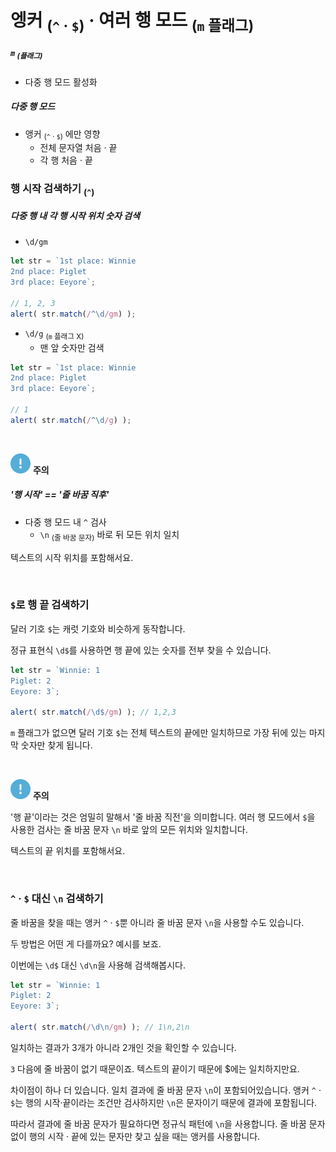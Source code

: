 엥커 <sub>(`^` · `$`)</sub> · 여러 행 모드 <sub>(`m` 플래그)</sub>
===================================

##### `m` <sub>(플래그)</sub>
- 다중 행 모드 활성화

##### 다중 행 모드
- 앵커 <sub>(`^` · `$`)</sub> 에만 영향
  - 전체 문자열 처음 · 끝
  - 각 행 처음 · 끝

### 행 시작 검색하기 <sub>(`^`)</sub>

##### 다중 행 내 각 행 시작 위치 숫자 검색
- `\d/gm`
```javascript
let str = `1st place: Winnie
2nd place: Piglet
3rd place: Eeyore`;

// 1, 2, 3
alert( str.match(/^\d/gm) );
```
- `\d/g` <sub>(`m` 플래그 X)</sub>
  - 맨 앞 숫자만 검색
```javascript
let str = `1st place: Winnie
2nd place: Piglet
3rd place: Eeyore`;

// 1
alert( str.match(/^\d/g) );
```

<br />

<img src="../../images/commons/icons/circle-exclamation-solid.svg" /> **주의**

##### '행 시작' == '줄 바꿈 직후'
- 다중 행 모드 내 `^` 검사
  - `\n` <sub>(줄 바꿈 문자)</sub> 바로 뒤 모든 위치 일치

텍스트의 시작 위치를 포함해서요.

<br />

### `$`로 행 끝 검색하기
달러 기호 `$`는 캐럿 기호와 비슷하게 동작합니다.

정규 표현식 `\d$`를 사용하면 행 끝에 있는 숫자를 전부 찾을 수 있습니다.
```javascript
let str = `Winnie: 1
Piglet: 2
Eeyore: 3`;

alert( str.match(/\d$/gm) ); // 1,2,3
```

`m` 플래그가 없으면 달러 기호 `$`는 전체 텍스트의 끝에만 일치하므로 가장 뒤에 있는 마지막 숫자만 찾게 됩니다.

<br />

<img src="../../images/commons/icons/circle-exclamation-solid.svg" /> **주의**

'행 끝'이라는 것은 엄밀히 말해서 '줄 바꿈 직전'을 의미합니다. 여러 행 모드에서 `$`을 사용한 검사는 줄 바꿈 문자 `\n` 바로 앞의 모든 위치와 일치합니다.

텍스트의 끝 위치를 포함해서요.

<br />

### `^` · `$` 대신 `\n` 검색하기
줄 바꿈을 찾을 때는 앵커 `^` · `$`뿐 아니라 줄 바꿈 문자 `\n`을 사용할 수도 있습니다.

두 방법은 어떤 게 다를까요? 예시를 보죠.

이번에는 `\d$` 대신 `\d\n`을 사용해 검색해봅시다.
```javascript
let str = `Winnie: 1
Piglet: 2
Eeyore: 3`;

alert( str.match(/\d\n/gm) ); // 1\n,2\n
```

일치하는 결과가 3개가 아니라 2개인 것을 확인할 수 있습니다.

`3` 다음에 줄 바꿈이 없기 때문이죠. 텍스트의 끝이기 때문에 $에는 일치하지만요.

차이점이 하나 더 있습니다. 일치 결과에 줄 바꿈 문자 `\n`이 포함되어있습니다. 앵커 `^` · `$`는 행의 시작·끝이라는 조건만 검사하지만 `\n`은 문자이기 때문에 결과에 포함됩니다.

따라서 결과에 줄 바꿈 문자가 필요하다면 정규식 패턴에 `\n`을 사용합니다. 줄 바꿈 문자 없이 행의 시작 · 끝에 있는 문자만 찾고 싶을 때는 앵커를 사용합니다.
